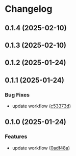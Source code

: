 # Changelog

## 0.1.4 (2025-02-10)

## 0.1.3 (2025-02-10)

## 0.1.2 (2025-01-24)

## 0.1.1 (2025-01-24)

### Bug Fixes

* update workflow ([c53373d](https://github.com/oondemand/frontend-template-gpt/commit/c53373d08aedd40432750b06b1a23da8434223c6))

## 0.1.0 (2025-01-24)

### Features

* update workflow ([0adf48a](https://github.com/oondemand/frontend-template-gpt/commit/0adf48aecdbe3f7d7c99626dd9cc4e93bcc2afaf))
